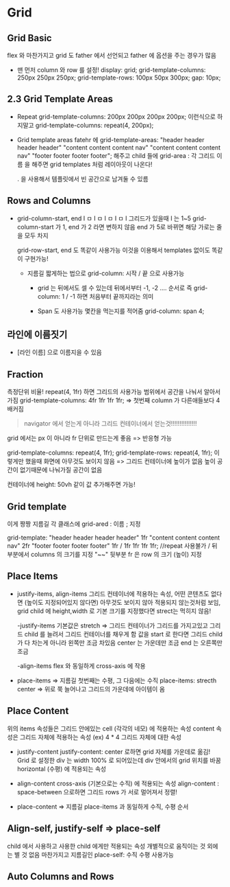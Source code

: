 # Grid

## Grid Basic

flex 와 마찬가지고 grid 도 father 에서 선언되고 father 에 옵션을 주는 경우가 많음

- 맨 먼저 column 와 row 를 설정!
  display: grid;
  grid-template-columns: 250px 250px 250px;
  grid-template-rows: 100px 50px 300px;
  gap: 10px;

## 2.3 Grid Template Areas

- Repeat
  grid-template-columns: 200px 200px 200px 200px;
  이런식으로 하지말고
  grid-template-columns: repeat(4, 200px);

- Grid template areas
  fatehr 에
  grid-template-areas:
  "header header header header"
  "content content content nav"
  "content content content nav"
  "footer footer footer footer"; 해주고
  child 들에 grid-area : 각 그리드 이름 을 해주면
  grid templates 처럼 레이아웃이 나온다!

  . 을 사용해서 템플릿에서 빈 공간으로 남겨둘 수 있름

## Rows and Columns

- grid-column-start, end
  I ㅁ I ㅁ I ㅁ I ㅁ I 그리드가 있을때 I 는 1~5
  grid-column-start 가 1, end 가 2 라면 변하지 않음
  end 가 5로 바뀌면 해당 가로는 줄을 모두 차지

  grid-row-start, end 도 똑같이 사용가능
  이것을 이용해서 templates 없이도 똑같이 구현가능!

  - 지름길
    짧게하는 법으로 grid-column: 시작 / 끝 으로 사용가능

    - grid 는 뒤에서도 셀 수 있는데 뒤에서부터 -1, -2 .... 순서로
      즉 grid-column: 1 / -1 하면 처음부터 끝까지라는 의미

    - Span 도 사용가능
      몇칸을 먹는지를 적어줌
      grid-column: span 4;

## 라인에 이름짓기

- [라인 이름] 으로 이름지을 수 있음

## Fraction

측정단위 비율!
repeat(4, 1fr) 하면 그리드의 사용가능 범위에서 공간을 나눠서 알아서 가짐
grid-template-columns: 4fr 1fr 1fr 1fr; => 첫번째 column 가 다른애들보다 4배커짐

> navigator 에서 얻는게 아니라 그리드 컨테이너에서 얻는것!!!!!!!!!!!!!!!

grid 에서는 px 이 아니라 fr 단위로 만드는게 좋음 => 반응형 가능

grid-template-columns: repeat(4, 1fr);
grid-template-rows: repeat(4, 1fr);
이렇게만 했을때 화면에 아무것도 보이지 않음 => 그리드 컨테이너에 높이가 없음
높이 공간이 없기때문에 나눠가질 공간이 없음

컨테이너에 height: 50vh 같이 값 추가해주면 가능!

## Grid template

이게 짱짱 지름길
각 클래스에 grid-ared : 이름 ; 지정

grid-template:
"header header header header" 1fr
"content content content nav" 2fr
"footer footer footer footer" 1fr / 1fr 1fr 1fr 1fr; //repeat 사용불가
/ 뒤 부분에서 columns 의 크기를 지정 "~~" 뒷부분 fr 은 row 의 크기 (높이) 지정

## Place Items

- justify-items, align-items
  그리드 컨테이너에 적용하는 속성, 어떤 콘텐츠도 없다면 (높이도 지정되어있지 않다면) 아무것도 보이지 않아 적용되지 않는것처럼 보임, grid child 에 height,width 로 기본 크기를 지정했다면 strect는 먹히지 않음!

  -justify-items
  기본값은 stretch => 그리드 컨테이너가 그리드를 가지고있고 그리드 child 를 늘려서 그리드 컨테이너를 채우게 함
  값을 start 로 한다면 그리드 child 가 다 차는게 아니라 왼쪽만 조금 차있음
  center 는 가운데만 조금 end 는 오른쪽만 조금

  -align-items
  flex 와 동일하게 cross-axis 에 작용

- place-items => 지름길
  첫번째는 수평, 그 다음에는 수직
  place-items: strecth center => 위로 쭉 늘어나고 그리드의 가운데에 아이템이 옴

## Place Content

위의 items 속성들은 그리드 안에있는 cell (각각의 네모) 에 적용하는 속성
content 속성은 그리드 자체에 적용하는 속성 (ex) 4 \* 4 그리드 자체에 대한 속성

- justify-content
  justify-content: center 로하면 grid 자체를 가운데로 옮김!
  Grid 로 설정한 div 는 width 100% 로 되어있는데 div 안에서의 grid 위치를 바꿈
  horizontal (수평) 에 적용되는 속성

- align-content
  cross-axis (기본으로는 수직) 에 적용되는 속성
  align-content : space-between 으로하면 그리드 rows 가 서로 멀어져서 정렬!

- place-content => 지름길
  place-items 과 동일하게 수직, 수평 순서

## Align-self, justify-self => place-self

child 에서 사용하고 사용한 child 에게만 적용되는 속성
개별적으로 움직이는 것 외에는 별 것 없음
마찬가지고 지름길인 place-self: 수직 수평 사용가능

## Auto Columns and Rows

